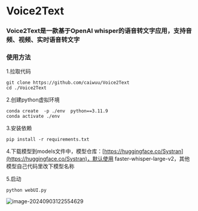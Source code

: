 # Voice2Text
### Voice2Text是一款基于OpenAI whisper的语音转文字应用，支持音频、视频、实时语音转文字

### 使用方法

1.拉取代码

```
git clone https://github.com/caiwuu/Voice2Text
cd ./Voice2Text
```

2.创建python虚拟环境

```
conda create  -p ./env  python==3.11.9
conda activate ./env
```

3.安装依赖

```
pip install -r requirements.txt
```

4.下载模型到models文件中，模型仓库：[https://huggingface.co/Systran](https://huggingface.co/Systran)，默认使用 faster-whisper-large-v2，其他模型自己代码里改下模型名称

5.启动

```
python webUI.py
```

![image-20240903122554629](https://cdn.jsdelivr.net/gh/caiwuu/image/202409031225743.png)
